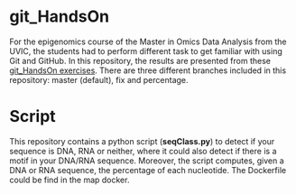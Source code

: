 # **git_HandsOn** 
For the epigenomics course of the Master in Omics Data Analysis from the UVIC, the students had to perform different task to get familiar with using Git and GitHub. In this repository, the results are presented from these [git_HandsOn exercises](https://github.com/dgarrimar/teaching/wiki/Git-hands%E2%80%90on). There are three different branches included in this repository: master (default), fix and percentage.

# **Script**
This repository contains a python script (**seqClass.py**) to detect if your sequence is DNA, RNA or neither, where it could also detect if there is a motif in your DNA/RNA sequence. Moreover, the script computes, given a DNA or RNA sequence, the percentage of each nucleotide. The Dockerfile could be find in the map docker.
